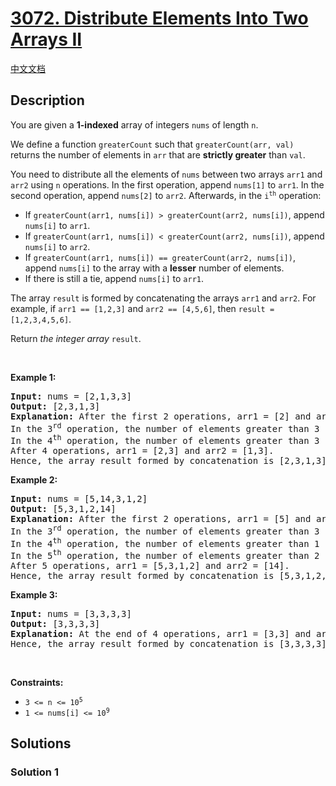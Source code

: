# [3072. Distribute Elements Into Two Arrays II](https://leetcode.com/problems/distribute-elements-into-two-arrays-ii)

[中文文档](/solution/3000-3099/3072.Distribute%20Elements%20Into%20Two%20Arrays%20II/README.md)

<!-- tags: -->

## Description

<p>You are given a <strong>1-indexed</strong> array of integers <code>nums</code> of length <code>n</code>.</p>

<p>We define a function <code>greaterCount</code> such that <code>greaterCount(arr, val)</code> returns the number of elements in <code>arr</code> that are <strong>strictly greater</strong> than <code>val</code>.</p>

<p>You need to distribute all the elements of <code>nums</code> between two arrays <code>arr1</code> and <code>arr2</code> using <code>n</code> operations. In the first operation, append <code>nums[1]</code> to <code>arr1</code>. In the second operation, append <code>nums[2]</code> to <code>arr2</code>. Afterwards, in the <code>i<sup>th</sup></code> operation:</p>

<ul>
	<li>If <code>greaterCount(arr1, nums[i]) &gt; greaterCount(arr2, nums[i])</code>, append <code>nums[i]</code> to <code>arr1</code>.</li>
	<li>If <code>greaterCount(arr1, nums[i]) &lt; greaterCount(arr2, nums[i])</code>, append <code>nums[i]</code> to <code>arr2</code>.</li>
	<li>If <code>greaterCount(arr1, nums[i]) == greaterCount(arr2, nums[i])</code>, append <code>nums[i]</code> to the array with a <strong>lesser</strong> number of elements.</li>
	<li>If there is still a tie, append <code>nums[i]</code> to <code>arr1</code>.</li>
</ul>

<p>The array <code>result</code> is formed by concatenating the arrays <code>arr1</code> and <code>arr2</code>. For example, if <code>arr1 == [1,2,3]</code> and <code>arr2 == [4,5,6]</code>, then <code>result = [1,2,3,4,5,6]</code>.</p>

<p>Return <em>the integer array</em> <code>result</code>.</p>

<p>&nbsp;</p>
<p><strong class="example">Example 1:</strong></p>

<pre>
<strong>Input:</strong> nums = [2,1,3,3]
<strong>Output:</strong> [2,3,1,3]
<strong>Explanation:</strong> After the first 2 operations, arr1 = [2] and arr2 = [1].
In the 3<sup>rd</sup> operation, the number of elements greater than 3 is zero in both arrays. Also, the lengths are equal, hence, append nums[3] to arr1.
In the 4<sup>th</sup> operation, the number of elements greater than 3 is zero in both arrays. As the length of arr2 is lesser, hence, append nums[4] to arr2.
After 4 operations, arr1 = [2,3] and arr2 = [1,3].
Hence, the array result formed by concatenation is [2,3,1,3].
</pre>

<p><strong class="example">Example 2:</strong></p>

<pre>
<strong>Input:</strong> nums = [5,14,3,1,2]
<strong>Output:</strong> [5,3,1,2,14]
<strong>Explanation:</strong> After the first 2 operations, arr1 = [5] and arr2 = [14].
In the 3<sup>rd</sup> operation, the number of elements greater than 3 is one in both arrays. Also, the lengths are equal, hence, append nums[3] to arr1.
In the 4<sup>th</sup> operation, the number of elements greater than 1 is greater in arr1 than arr2 (2 &gt; 1). Hence, append nums[4] to arr1.
In the 5<sup>th</sup> operation, the number of elements greater than 2 is greater in arr1 than arr2 (2 &gt; 1). Hence, append nums[5] to arr1.
After 5 operations, arr1 = [5,3,1,2] and arr2 = [14].
Hence, the array result formed by concatenation is [5,3,1,2,14].
</pre>

<p><strong class="example">Example 3:</strong></p>

<pre>
<strong>Input:</strong> nums = [3,3,3,3]
<strong>Output:</strong> [3,3,3,3]
<strong>Explanation:</strong> At the end of 4 operations, arr1 = [3,3] and arr2 = [3,3].
Hence, the array result formed by concatenation is [3,3,3,3].
</pre>

<p>&nbsp;</p>
<p><strong>Constraints:</strong></p>

<ul>
	<li><code>3 &lt;= n &lt;= 10<sup>5</sup></code></li>
	<li><code>1 &lt;= nums[i] &lt;= 10<sup>9</sup></code></li>
</ul>

## Solutions

### Solution 1

<!-- tabs:start -->

```python

```

```java

```

```cpp

```

```go

```

<!-- tabs:end -->

<!-- end -->
